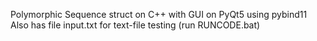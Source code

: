 Polymorphic Sequence struct on C++ with GUI on PyQt5 using pybind11
Also has file input.txt for text-file testing (run RUNCODE.bat)
